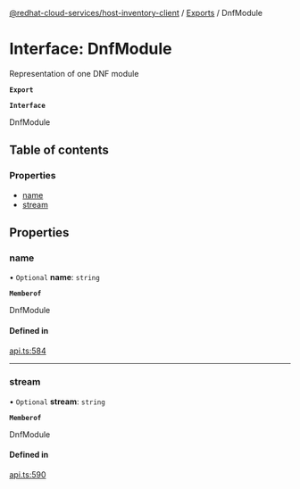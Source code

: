 [@redhat-cloud-services/host-inventory-client](../README.md) / [Exports](../modules.md) / DnfModule

# Interface: DnfModule

Representation of one DNF module

**`Export`**

**`Interface`**

DnfModule

## Table of contents

### Properties

- [name](DnfModule.md#name)
- [stream](DnfModule.md#stream)

## Properties

### name

• `Optional` **name**: `string`

**`Memberof`**

DnfModule

#### Defined in

[api.ts:584](https://github.com/RedHatInsights/javascript-clients/blob/master/packages/host-inventory/api.ts#L584)

___

### stream

• `Optional` **stream**: `string`

**`Memberof`**

DnfModule

#### Defined in

[api.ts:590](https://github.com/RedHatInsights/javascript-clients/blob/master/packages/host-inventory/api.ts#L590)
